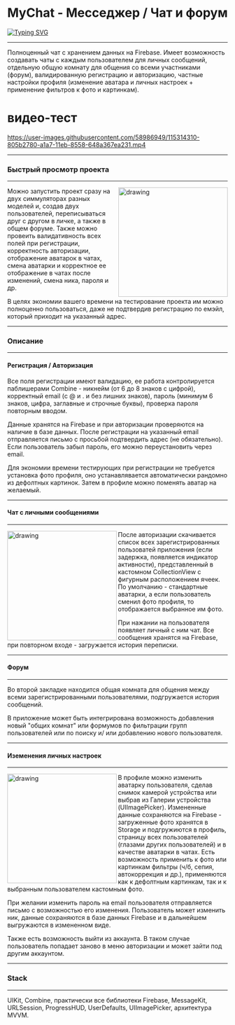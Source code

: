 
# MyChat - Месседжер / Чат и форум
[![Typing SVG](https://readme-typing-svg.herokuapp.com?font=Fira+Code&pause=1000&width=435&lines=MyChat+-+%D0%9C%D0%B5%D1%81%D1%81%D0%B5%D0%B4%D0%B6%D0%B5%D1%80+%2F+%D0%A7%D0%B0%D1%82+%D0%B8+%D1%84%D0%BE%D1%80%D1%83%D0%BC)](https://git.io/typing-svg)
***
Полноценный чат с хранением данных на Firebase. Имеет возможность создавать чаты с каждым пользователем для личных сообщений, отдельную общую комнату для общения со всеми участниками (форум), валидированную регистрацию и авторизацию, частные настройки профиля (изменение аватара и личных настроек + применение фильтров к фото и картинкам).
# видео-тест


https://user-images.githubusercontent.com/58986949/115314310-805b2780-a1a7-11eb-8558-648a367ea231.mp4
***

### Быстрый просмотр проекта
***
 <img align="right" src="https://im.wampi.ru/2022/10/29/SNIMOK-EKRANA-2022-10-29-V-12.40.33.png" alt="drawing" style="width:250px;"/> Можно запустить проект сразу на двух симмуляторах разных моделей и, создав двух пользователей, переписываться друг с другом в личке, а также в общем форуме. Также можно провеить валидативность всех полей при регистрации, корректность авторизации, отображение аватарок в чатах, смена аватарки и корректное ее отображение в чатах после изменений, смена ника, пароля и др. 

В целях экономии вашего времени на тестирование проекта им можно полноценно пользоваться, даже не подтвердив регистрацию по емэйл, который приходит на указанный адрес.
***

### Описание
***
#### Регистрация / Авторизация

Все поля регистрации имеют валидацию, ее работа контролируется паблишерами Combine - никнейм (от 6 до 8 знаков с цифрой), корректный email (с @ и . и без лишних знаков), пароль (минимум 6 знаков, цифра, заглавные и строчные буквы), проверка пароля повторным вводом.

Данные хранятся на Firebase и при авторизации проверяются на наличие в базе данных. После регистрации на указанный email отправляется письмо с просьбой подтвердить адрес (не обязательно). Если пользователь забыл пароль, его можно переустановить через email.

Для экономии времени тестирующих при регистрации не требуется установка фото профиля, оно устанавлявается автоматически рандомно из дефолтных картинок. Затем в профиле можно поменять аватар на желаемый. 

***
#### Чат с личными сообщениями
***

<img align="left" src="https://ic.wampi.ru/2022/10/29/SNIMOK-EKRANA-2022-10-29-V-13.26.41.png" alt="drawing" style="width:250px;"/> После авторизации скачивается список всех зарегистрированных пользоватей приложения (если задержка, появляется индикатор активности), представленный в кастомном CollectionView с фигурным расположением ячеек. По умолчанию - стандартные аватарки, а если пользователь сменил фото профиля, то отображается выбранное им фото.

При нажании на пользователя появляет личный с ним чат. Все сообщения хранятся на Firebase, при повторном входе - загружается история переписки. 

***
#### Форум
***

Во второй закладке находится общая комната для общения между всеми зарегистрированными пользователями, подгружается история сообщений. 

В приложение может быть интегрирована возможность добавления новый "общих комнат" или формумов по фильтрации групп пользователей или по поиску и/ или добавлению нового пользователя.

***
#### Иземенения личных настроек
***

<img align="left" src="https://im.wampi.ru/2022/10/29/SNIMOK-EKRANA-2022-10-29-V-13.42.02.png" alt="drawing" style="width:250px;"/> В профиле можно изменить аватарку пользователя, сделав снимок камерой устройства или выбрав из Галерии устройства (UIImagePicker). Измененные данные сохраняются на Firebase - загруженные фото хранятся в Storage и подгружиются в профиль, страницу всех пользователей (глазами других пользователей) и в качестве аватарки в чатах.
Есть возможность применить к фото или картинкам фильтры (ч/б, сепия, автокоррекция и др.), применяются как к дефолтным картинкам, так и к выбранным пользователем кастомным фото.

При желании изменить пароль на email пользователя отправляется письмо с возможностью его изменения.
Пользователь может изменить ник, данные сохраняются в базе данных Firebase и в дальнейшем выгружаются в измененном виде.

Также есть возможность выйти из аккаунта. В таком случае пользователь попадает заново в меню авторизации и может зайти под другим аккаунтом.





***
### Stack
***

UIKit, Combine, практически все библиотеки Firebase, MessageKit, URLSession, ProgressHUD, UserDefaults, UIImagePicker, архитектура MVVM.

<!-- <p align="center">
<img src="https://media.giphy.com/media/TC59t6BDltvM82ESoY/giphy.gif" alt="animated" /> -->
